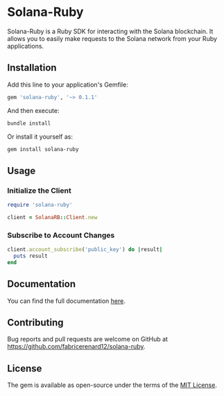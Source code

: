 
# Solana-Ruby

Solana-Ruby is a Ruby SDK for interacting with the Solana blockchain. It allows you to easily make requests to the Solana network from your Ruby applications.

## Installation

Add this line to your application's Gemfile:

```ruby
gem 'solana-ruby', '~> 0.1.1'
```

And then execute:

```sh
bundle install
```

Or install it yourself as:

```sh
gem install solana-ruby
```

## Usage

### Initialize the Client

```ruby
require 'solana-ruby'

client = SolanaRB::Client.new
```

### Subscribe to Account Changes

```ruby
client.account_subscribe('public_key') do |result|
  puts result
end
```

## Documentation

You can find the full documentation [here](https://fabricerenard12.github.io/solana-ruby).

## Contributing

Bug reports and pull requests are welcome on GitHub at https://github.com/fabricerenard12/solana-ruby.

## License

The gem is available as open-source under the terms of the [MIT License](https://opensource.org/licenses/MIT).